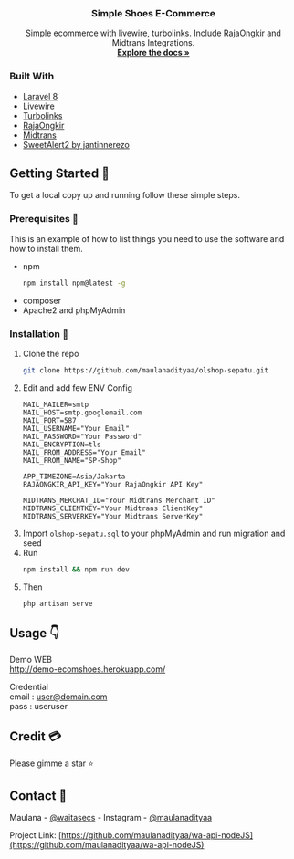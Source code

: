 <!--
*** Thanks for checking out the Best-README-Template. If you have a suggestion
*** that would make this better, please fork the repo and create a pull request
*** or simply open an issue with the tag "enhancement".
*** Thanks again! Now go create something AMAZING! :D
***
***
***
*** To avoid retyping too much info. Do a search and replace for the following:
*** github_username, repo_name, twitter_handle, email, project_title, project_description
-->

<!-- PROJECT SHIELDS -->
<!--
*** I'm using markdown "reference style" links for readability.
*** Reference links are enclosed in brackets [ ] instead of parentheses ( ).
*** See the bottom of this document for the declaration of the reference variables
*** for contributors-url, forks-url, etc. This is an optional, concise syntax you may use.
*** https://www.markdownguide.org/basic-syntax/#reference-style-links
-->

<!-- PROJECT LOGO -->
<br />
<p align="center">

  <h3 align="center">Simple Shoes E-Commerce</h3>

  <p align="center">
    Simple ecommerce with livewire, turbolinks. Include RajaOngkir and Midtrans Integrations.
    <br />
    <a href="https://github.com/maulanadityaa/olshop-sepatu"><strong>Explore the docs »</strong></a>
  </p>
</p>

### Built With

-   [Laravel 8](https://laravel.com/)
-   [Livewire](https://laravel-livewire.com/)
-   [Turbolinks](https://github.com/turbolinks/turbolinks)
-   [RajaOngkir](https://rajaongkir.com/dokumentasi)
-   [Midtrans](https://midtrans.com/)
-   [SweetAlert2 by jantinnerezo](https://livewire-alert.jantinnerezo.com/)

<!-- GETTING STARTED -->

## Getting Started :wave:

To get a local copy up and running follow these simple steps.

### Prerequisites :crossed_fingers:

This is an example of how to list things you need to use the software and how to install them.

-   npm
    ```sh
    npm install npm@latest -g
    ```
-   composer
-   Apache2 and phpMyAdmin

### Installation :pinched_fingers:

1. Clone the repo
    ```sh
    git clone https://github.com/maulanadityaa/olshop-sepatu.git
    ```
2. Edit and add few ENV Config
    ```env
    MAIL_MAILER=smtp
    MAIL_HOST=smtp.googlemail.com
    MAIL_PORT=587
    MAIL_USERNAME="Your Email"
    MAIL_PASSWORD="Your Password"
    MAIL_ENCRYPTION=tls
    MAIL_FROM_ADDRESS="Your Email"
    MAIL_FROM_NAME="SP-Shop"

    APP_TIMEZONE=Asia/Jakarta
    RAJAONGKIR_API_KEY="Your RajaOngkir API Key"

    MIDTRANS_MERCHAT_ID="Your Midtrans Merchant ID"
    MIDTRANS_CLIENTKEY="Your Midtrans ClientKey"
    MIDTRANS_SERVERKEY="Your Midtrans ServerKey"
    ```
3. Import `olshop-sepatu.sql` to your phpMyAdmin and run migration and seed
4. Run
    ```sh
    npm install && npm run dev
    ```
5. Then
    ```sh
    php artisan serve
    ```

<!-- USAGE EXAMPLES -->

## Usage :point_down:

Demo WEB<br>
http://demo-ecomshoes.herokuapp.com/

Credential<br>
email : user@domain.com<br>
pass  : useruser


## Credit :credit_card:
Please gimme a star :star:


<!-- CONTACT -->

## Contact :receipt:

Maulana - [@waitasecs](https://twitter.com/waitasecs) - Instagram - [@maulanadityaa](https://instagram.com/maulanadityaa)

Project Link: [https://github.com/maulanadityaa/wa-api-nodeJS](https://github.com/maulanadityaa/wa-api-nodeJS)

<!-- MARKDOWN LINKS & IMAGES -->
<!-- https://www.markdownguide.org/basic-syntax/#reference-style-links -->

[contributors-shield]: https://img.shields.io/github/contributors/github_username/repo.svg?style=for-the-badge
[contributors-url]: https://github.com/github_username/repo_name/graphs/contributors
[forks-shield]: https://img.shields.io/github/forks/github_username/repo.svg?style=for-the-badge
[forks-url]: https://github.com/github_username/repo_name/network/members
[stars-shield]: https://img.shields.io/github/stars/github_username/repo.svg?style=for-the-badge
[stars-url]: https://github.com/github_username/repo_name/stargazers
[issues-shield]: https://img.shields.io/github/issues/github_username/repo.svg?style=for-the-badge
[issues-url]: https://github.com/github_username/repo_name/issues
[license-shield]: https://img.shields.io/github/license/github_username/repo.svg?style=for-the-badge
[license-url]: https://github.com/github_username/repo_name/blob/master/LICENSE.txt
[linkedin-shield]: https://img.shields.io/badge/-LinkedIn-black.svg?style=for-the-badge&logo=linkedin&colorB=555
[linkedin-url]: https://linkedin.com/in/github_username
